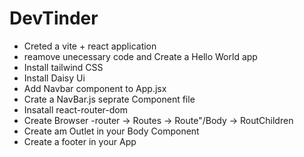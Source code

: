 # DevTinder

- Creted a vite + react application
- reamove unecessary code and Create a Hello World app
- Install tailwind CSS
- Install Daisy Ui
- Add Navbar component to App.jsx
- Crate a NavBar.js seprate Component file
- Insatall react-router-dom
- Create Browser -router -> Routes -> Route"/Body -> RoutChildren
- Create am Outlet in your Body Component
- Create a footer in your App